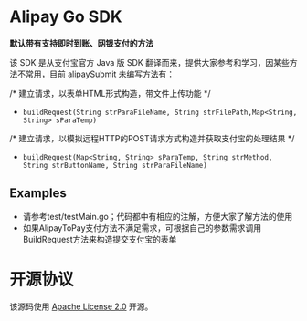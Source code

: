 # Alipay Go SDK

**默认带有支持即时到账、网银支付的方法**

该 SDK 是从支付宝官方 Java 版 SDK 翻译而来，提供大家参考和学习，因某些方法不常用，目前 alipaySubmit 未编写方法有：

/* 建立请求，以表单HTML形式构造，带文件上传功能 */
* `buildRequest(String strParaFileName, String strFilePath,Map<String, String> sParaTemp)`

/* 建立请求，以模拟远程HTTP的POST请求方式构造并获取支付宝的处理结果 */
* `buildRequest(Map<String, String> sParaTemp, String strMethod, String strButtonName, String strParaFileName)`

## Examples
* 请参考test/testMain.go；代码都中有相应的注解，方便大家了解方法的使用
* 如果AlipayToPay支付方法不满足需求，可根据自己的参数需求调用BuildRequest方法来构造提交支付宝的表单


# 开源协议

该源码使用 [Apache License 2.0](http://www.apache.org/licenses/LICENSE-2.0.txt) 开源。
